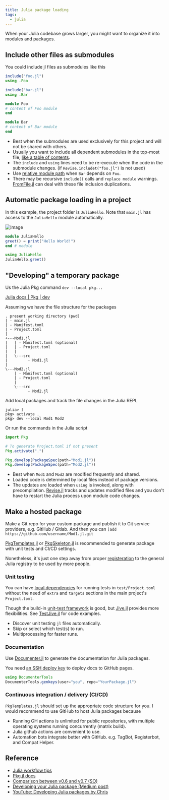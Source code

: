 ```yaml
---
title: Julia package loading
tags:
  - julia
---
```


When your Julia codebase grows larger, you might want to organize it into modules and packages.

## Include other files as submodules

You could include jl files as submodules like this

```julia title="main.jl"
include("foo.jl")
using .Foo

include("bar.jl")
using .Bar
```

```julia title="foo.jl"
module Foo
# content of Foo module
end
```

```julia title="bar.jl"
module Bar
# content of Bar module
end
```

- Best when the submodules are used exclusively for this project and will not be shared with others.
- Usually you want to include all dependent submodules in the top-most file, [like a table of contents](https://discourse.julialang.org/t/ann-patmodules-jl-a-better-module-system-for-julia/52226/40).
- The `include` and `using` lines need to be re-execute when the code in the submodule changes. (if `Revise.includet("foo.jl")` is not used)
- Use [relative module path](https://stackoverflow.com/questions/54410557/submodule-intra-dependencies-in-julia) when `Bar` depends on `Foo`.
- There may be recursive `include()` calls and `replace module` warnings. [FromFile.jl](https://github.com/Roger-luo/FromFile.jl) can deal with these file inclusion duplications.

## Automatic package loading in a project

In this example, the project folder is `JuliaHello`. Note that `main.jl` has access to the `JuliaHello` module automatically.

![image](https://user-images.githubusercontent.com/40054455/134101300-ce73796d-e5b5-4687-a0be-c083f8d146f1.png)


```julia title="src/JuliaHello.jl"
module JuliaHello
greet() = print("Hello World!")
end # module
```

```julia title="main.jl"
using JuliaHello
JuliaHello.greet()
```

## "Developing" a temporary package

Us the Julia Pkg command `dev --local pkg...`

[Julia docs | Pkg | dev](https://docs.julialang.org/en/v1/stdlib/Pkg/)

Assuming we have the file structure for the packages

```
. present working directory (pwd)
| - main.jl
| - Manifest.toml
| - Project.toml
|
+---Mod1.jl
|   | - Manifest.toml (optional)
|   | - Project.toml
|   |
|   \---src
|         - Mod1.jl
|
\---Mod2.jl
    | - Manifest.toml (optional)
    | - Project.toml
    |
    \---src
          - Mod2.jl
```

Add local packages and track the file changes in the Julia REPL

```julia-repl
julia> ]
pkg> activate .
pkg> dev --local Mod1 Mod2
```

Or run the commands in the Julia script

```julia
import Pkg

# To generate Project.toml if not present
Pkg.activate(".")

Pkg.develop(PackageSpec(path="Mod1.jl"))
Pkg.develop(PackageSpec(path="Mod2.jl"))
```

- Best when `Mod1` and `Mod2` are modified frequently and shared.
- Loaded code is determined by local files instead of package versions.
- The updates are loaded when `using` is invoked, along with precompilation. [Revise.jl](https://timholy.github.io/Revise.jl/stable/) tracks and updates modified files and you don't have to restart the Julia process upon module code changes.

## Make a hosted package

Make a Git repo for your custom package and publish it to Git service providers, e.g. GitHub / Gitlab. And then you can `]add https://github.com/username/Mod1.jl.git`

[PkgTemplates.jl](https://github.com/invenia/PkgTemplates.jl) or [PkgSkeleton.jl](https://github.com/tpapp/PkgSkeleton.jl) is recommended to generate package with unit tests and CI/CD settings.

Nonetheless, it's just one step away from proper [registeration](https://github.com/JuliaRegistries/Registrator.jl) to the general Julia registry to be used by more people.

### Unit testing

You can have [local dependencies](https://julialang.github.io/Pkg.jl/v1/creating-packages/#Test-specific-dependencies-in-Julia-1.2-and-above) for running tests in `test/Project.toml` without the need of `extra` and `targets` sections in the main project's `Project.toml`.

Though the build-in [unit-test framework](https://docs.julialang.org/en/v1/stdlib/Test/) is good, but [Jive.jl](https://github.com/wookay/Jive.jl) provides more flexibilities. See [TestJive.jl](https://github.com/wookay/TestJive.jl) for code examples.

- Discover unit testing `jl` files automatically.
- Skip or select which test(s) to run.
- Multiprocessing for faster runs.

### Documentation

Use [Documenter.jl](https://juliadocs.github.io/Documenter.jl/stable/) to generate the documentation for Julia packages.

You need [an SSH deploy key](https://juliadocs.github.io/Documenter.jl/stable/lib/public/#DocumenterTools.genkeys) to deploy docs to GitHub pages.

```julia
using DocumenterTools
DocumenterTools.genkeys(user="you", repo="YourPackage.jl")
```

### Continuous integration / delivery (CI/CD)

`PkgTemplates.jl` should set up the appropriate code structure for you. I would recommend to use GitHub to host Julia packages because

- Running GH actions is unlimited for public repositories, with multiple operating systems running concurrently (matrix build).
- Julia github actions are convenient to use.
- Automation bots integrate better with GitHub. e.g. TagBot, Registerbot, and Compat Helper.

## Reference

- [Julia workflow tips](https://docs.julialang.org/en/v1/manual/workflow-tips/)
- [Pkg.jl docs](https://julialang.github.io/Pkg.jl/v1/)
- [Comparison between v0.6 and v0.7 (SO)](https://stackoverflow.com/questions/36398629/change-package-directory-in-julia/36400065#36400065)
- [Developing your Julia package (Medium post)](https://medium.com/coffee-in-a-klein-bottle/developing-your-julia-package-682c1d309507)
- [YouTube: Developing Julia packages by Chris](https://youtu.be/QVmU29rCjaA)
